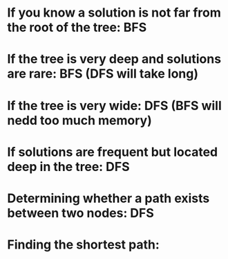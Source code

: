 # If you know a solution is not far from the root of the tree: BFS
# If the tree is very deep and solutions are rare: BFS (DFS will take long)
# If the tree is very wide: DFS (BFS will nedd too much memory)
# If solutions are frequent but located deep in the tree: DFS
# Determining whether a path exists between two nodes: DFS
# Finding the shortest path: 